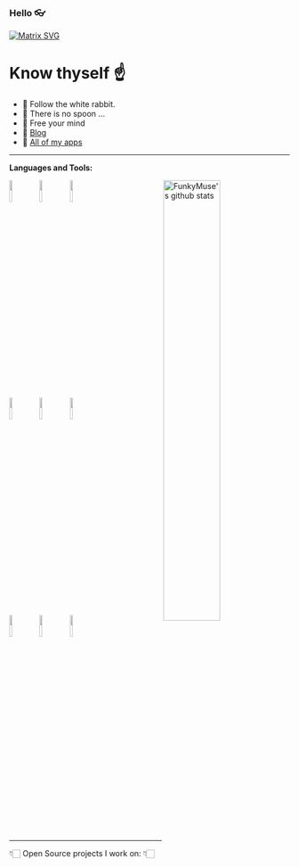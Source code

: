 ### Hello 👓

[![Matrix SVG](https://raw.githubusercontent.com/FunkyMuse/FunkyMuse/master/matrix.svg)](https://www.youtube.com/watch?v=YgJ5ZEn67tk)

# Know thyself ☝
- 🐇 Follow the white rabbit.
- 🥄 There is no spoon ...
- 🧠 Free your mind 
- 📝 [Blog](https://www.funkymuse.dev/)
- 🧰 [All of my apps](https://www.funkymuse.dev/p/all-of-my-apps.html)
---

**Languages and Tools:** 
<p>
  <a href="https://github.com/FunkyMuse/Set-Of-Useful-Kotlin-Extensions-and-Helpers">
    <img width="45%" align="right" alt="FunkyMuse's github stats" src="https://github-readme-stats.vercel.app/api?username=FunkyMuse&hide=["issues"]&show_icons=true" />
  </a>
  
  <!-- Your languages and tools. Be careful with the alignment. 
  You can use this sites to get logos: https://www.vectorlogo.zone or https://simpleicons.org/
  -->
  <code><img width="10%" src="https://www.vectorlogo.zone/logos/java/java-ar21.svg"></code>
  <code><img width="10%" src="https://www.vectorlogo.zone/logos/kotlinlang/kotlinlang-ar21.svg"></code>
  <code><img width="10%" src="https://www.vectorlogo.zone/logos/android/android-ar21.svg"></code>
  <br />
  <code><img width="10%" src="https://www.vectorlogo.zone/logos/gradle/gradle-ar21.svg"></code>
  <code><img width="10%" src="https://www.vectorlogo.zone/logos/json/json-ar21.svg"></code>
  <code><img width="10%" src="https://www.vectorlogo.zone/logos/firebase/firebase-ar21.svg"></code>
  <br />
  <code><img width="10%" src="https://www.vectorlogo.zone/logos/linux/linux-ar21.svg"></code>
  <code><img width="10%" src="https://www.vectorlogo.zone/logos/springio/springio-ar21.svg"></code>
  <code><img width="10%" src="https://www.vectorlogo.zone/logos/godotengine/godotengine-ar21.svg"></code>
</p>

---

👇🏻 Open Source projects I work on: 👇🏻
